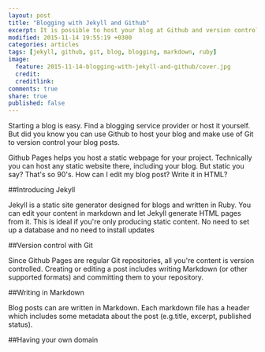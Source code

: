 ```yaml
---
layout: post
title: "Blogging with Jekyll and Github"
excerpt: It is possible to host your blog at Github and version control your blog posts with Git. Here's how.
modified: 2015-11-14 19:55:19 +0300
categories: articles
tags: [jekyll, github, git, blog, blogging, markdown, ruby]
image:
  feature: 2015-11-14-blogging-with-jekyll-and-github/cover.jpg
  credit:
  creditlink:
comments: true
share: true
published: false
---
```


Starting a blog is easy. Find a blogging service provider or host it yourself. But did you know you can use Github to host your blog and make use of Git to version control your blog posts.

Github Pages helps you host a static webpage for your project. Technically you can host any static website there, including your blog. But static you say? That's so 90's. How can I edit my blog post? Write it in HTML?

##Introducing Jekyll

Jekyll is a static site generator designed for blogs and written in Ruby. You can edit your content in markdown and let Jekyll generate HTML pages from it. This is ideal if you're only producing static content. No need to set up a database and no need to install updates

##Version control with Git

Since Github Pages are regular Git repositories, all you're content is version controlled. Creating or editing a post includes writing Markdown (or other supported formats) and committing them to your repository.

##Writing in Markdown

Blog posts can are written in Markdown. Each markdown file has a header which includes some metadata about the post (e.g.title, excerpt, published status).  

##Having your own domain
